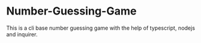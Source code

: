 # Number-Guessing-Game
This is a cli base number guessing game with the help of typescript, nodejs and inquirer.
